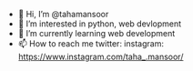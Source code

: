 - 👋 Hi, I’m @tahamansoor
- 👀 I’m interested in  python, web devlopment 
- 🌱 I’m currently learning web development
- 📫 How to reach me twitter: instagram: https://www.instagram.com/taha_.mansoor/

<!---
tahamansoor/tahamansoor is a ✨ special ✨ repository because its `README.md` (this file) appears on your GitHub profile.
You can click the Preview link to take a look at your changes.
--->
